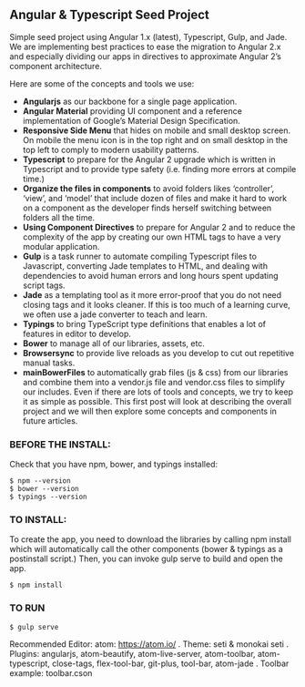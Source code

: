 ## Angular & Typescript Seed Project

Simple seed project using Angular 1.x (latest), Typescript, Gulp, and Jade. We are implementing best practices to ease the migration to Angular 2.x and especially dividing our apps in directives to approximate Angular 2’s component architecture.


Here are some of the concepts and tools we use:

* **Angularjs** as our backbone for a single page application.
* **Angular Material** providing UI component and a reference implementation of Google’s Material Design Specification.
* **Responsive Side Menu** that hides on mobile and small desktop screen. On mobile the menu icon is in the top right and on small desktop in the top left to comply to modern usability patterns.
* **Typescript** to prepare for the Angular 2 upgrade which is written in Typescript and to provide type safety (i.e. finding more errors at compile time.)
* **Organize the files in components** to avoid folders likes ‘controller’, ‘view’, and ‘model’ that include dozen of files and make it hard to work on a component as the developer finds herself switching between folders all the time.
* **Using Component Directives** to prepare for Angular 2 and to reduce the complexity of the app by creating our own HTML tags to have a very modular application.
* **Gulp** is a task runner to automate compiling Typescript files to Javascript, converting Jade templates to HTML, and dealing with dependencies to avoid human errors and long hours spent updating script tags.
* **Jade** as a templating tool as it more error-proof that you do not need closing tags and it looks cleaner. If this is too much of a learning curve, we often use a jade converter to teach and learn.
* **Typings** to bring TypeScript type definitions that enables a lot of features in editor to develop.
* **Bower** to manage all of our libraries, assets, etc.
* **Browsersync** to provide live reloads as you develop to cut out repetitive manual tasks.
* **mainBowerFiles** to automatically grab files (js & css) from our libraries and combine them into a vendor.js file and vendor.css files to simplify our includes.
Even if there are lots of tools and concepts, we try to keep it as simple as possible. This first post will look at describing the overall project and we will then explore some concepts and components in future articles.

### BEFORE THE INSTALL:
Check that you have npm, bower, and typings installed:
```
$ npm --version
$ bower --version
$ typings --version
```
### TO INSTALL:
To create the app, you need to download the libraries by calling npm install which will automatically call the other components (bower & typings as a postinstall script.) Then, you can invoke gulp serve to build and open the app.
```
$ npm install
```
### TO RUN
```
$ gulp serve
```

Recommended Editor:
atom: https://atom.io/
. Theme: seti & monokai seti
. Plugins: angularjs, atom-beautify, atom-live-server, atom-toolbar, atom-typescript, close-tags, flex-tool-bar, git-plus, tool-bar, atom-jade
. Toolbar example: toolbar.cson
